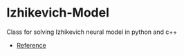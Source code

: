 # Izhikevich-Model
Class for solving Izhikevich neural model in python and c++
* [Reference](https://www.izhikevich.org/publications/spikes.htm)
